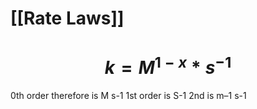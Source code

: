 # [[Rate Laws]]

# $$ k = M^{1-x}*s^{-1}$$
0th order therefore is M s-1
1st order is S-1
2nd is m–1 s-1